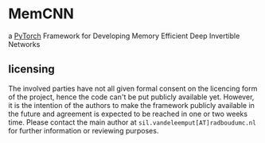 # MemCNN 
a [PyTorch](http://pytorch.org/) Framework for Developing Memory Efficient Deep Invertible Networks

## licensing

The involved parties have not all given formal consent on the licencing form of the project, hence the code can't be put publicly available yet. However, it is the intention of the authors to make the framework publicly available in the future and agreement is expected to be reached in one or two weeks time. Please contact the main author at `sil.vandeleemput[AT]radboudumc.nl` for further information or reviewing purposes.
